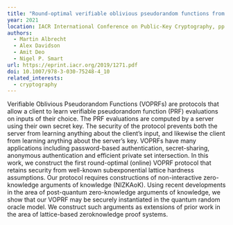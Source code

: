 ```yaml
---
title: "Round-optimal verifiable oblivious pseudorandom functions from ideal lattices"
year: 2021
location: IACR International Conference on Public-Key Cryptography, pp. 261-289. Springer, Cham, 2021.
authors:
  - Martin Albrecht
  - Alex Davidson
  - Amit Deo
  - Nigel P. Smart
url: https://eprint.iacr.org/2019/1271.pdf
doi: 10.1007/978-3-030-75248-4_10
related_interests:
  - cryptography
---
```


Verifiable Oblivious Pseudorandom Functions (VOPRFs) are protocols that allow a client to learn verifiable pseudorandom function (PRF) evaluations on inputs of their choice. The PRF evaluations are computed by a server using their own secret key. The security of the protocol prevents both the server from learning anything about the client’s input, and likewise the client from learning anything about the server’s key. VOPRFs have many applications including password-based authentication, secret-sharing, anonymous authentication and efficient private set intersection. In this work, we construct the first round-optimal (online) VOPRF protocol that retains security from well-known subexponential lattice hardness assumptions. Our protocol requires constructions of non-interactive zero-knowledge arguments of knowledge (NIZKAoK). Using recent developments in the area of post-quantum zero-knowledge arguments of knowledge, we show that our VOPRF may be securely instantiated in the quantum random oracle model. We construct such arguments as extensions of prior work in the area of lattice-based zeroknowledge proof systems.
